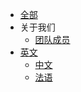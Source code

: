 <!-- navbar docs/_navbar.md -->
  
- [全部]()
- 关于我们
  - [团队成员](./Cn/navbar/Team/members.md)
- [英文]()
  - [中文](./Cn/)
  - [法语](./Fr/)
